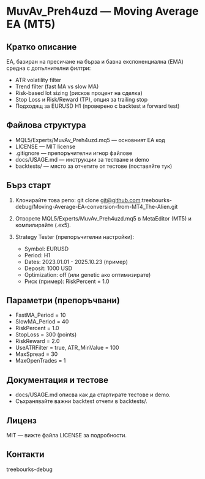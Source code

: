 # MuvAv_Preh4uzd — Moving Average EA (MT5)

Кратко описание
---------------
EA, базиран на пресичане на бърза и бавна експоненциална (EMA) средна с допълнителни филтри:
- ATR volatility filter
- Trend filter (fast MA vs slow MA)
- Risk-based lot sizing (рисков процент на сделка)
- Stop Loss и Risk/Reward (TP), опция за trailing stop
- Подходящ за EURUSD H1 (проверено с backtest и forward test)

Файлова структура
-----------------
- MQL5/Experts/MuvAv_Preh4uzd.mq5 — основният EA код
- LICENSE — MIT license
- .gitignore — препоръчителни игнор файлове
- docs/USAGE.md — инструкции за тестване и demo
- backtests/ — място за отчетите от тестове (поставяйте тук)

Бърз старт
----------
1. Клонирайте това репо:
   git clone git@github.com:treebourks-debug/Moving-Average-EA-conversion-from-MT4_The-Alien.git

2. Отворете MQL5/Experts/MuvAv_Preh4uzd.mq5 в MetaEditor (MT5) и компилирайте (.ex5).

3. Strategy Tester (препоръчителни настройки):
   - Symbol: EURUSD
   - Period: H1
   - Dates: 2023.01.01 - 2025.10.23 (пример)
   - Deposit: 1000 USD
   - Optimization: off (или genetic ако оптимизирате)
   - Риск (пример): RiskPercent = 1.0

Параметри (препоръчвани)
-----------------------
- FastMA_Period = 10
- SlowMA_Period = 40
- RiskPercent = 1.0
- StopLoss = 300 (points)
- RiskReward = 2.0
- UseATRFilter = true, ATR_MinValue = 100
- MaxSpread = 30
- MaxOpenTrades = 1

Документация и тестове
----------------------
- docs/USAGE.md описва как да стартирате тестове и demo.
- Съхранявайте важни backtest отчети в backtests/.

Лиценз
------
MIT — вижте файла LICENSE за подробности.

Контакти
--------
treebourks-debug
